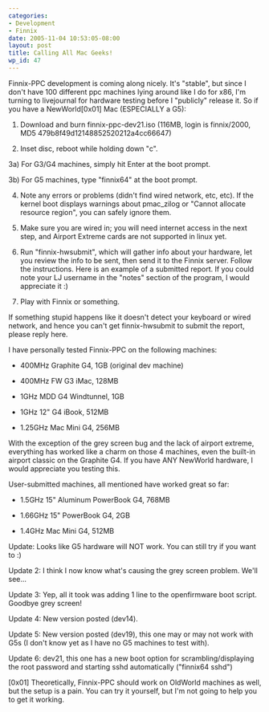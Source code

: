 ```yaml
---
categories:
- Development
- Finnix
date: 2005-11-04 10:53:05-08:00
layout: post
title: Calling All Mac Geeks!
wp_id: 47
---
```

Finnix-PPC development is coming along nicely. It's "stable", but since I don't have 100 different ppc machines lying around like I do for x86, I'm turning to livejournal for hardware testing before I "publicly" release it. So if you have a NewWorld[0x01] Mac (ESPECIALLY a G5):

1) Download and burn finnix-ppc-dev21.iso (116MB, login is finnix/2000, MD5 479b8f49d12148852520212a4cc66647)
  
2) Inset disc, reboot while holding down "c".
  
3a) For G3/G4 machines, simply hit Enter at the boot prompt.
  
3b) For G5 machines, type "finnix64" at the boot prompt.
  
4) Note any errors or problems (didn't find wired network, etc, etc). If the kernel boot displays warnings about pmac_zilog or "Cannot allocate resource region", you can safely ignore them.
  
5) Make sure you are wired in; you will need internet access in the next step, and Airport Extreme cards are not supported in linux yet.
  
6) Run "finnix-hwsubmit", which will gather info about your hardware, let you review the info to be sent, then send it to the Finnix server. Follow the instructions. Here is an example of a submitted report. If you could note your LJ username in the "notes" section of the program, I would appreciate it :)
  
7) Play with Finnix or something.

If something stupid happens like it doesn't detect your keyboard or wired network, and hence you can't get finnix-hwsubmit to submit the report, please reply here.

I have personally tested Finnix-PPC on the following machines:
  
* 400MHz Graphite G4, 1GB (original dev machine)
  
* 400MHz FW G3 iMac, 128MB
  
* 1GHz MDD G4 Windtunnel, 1GB
  
* 1GHz 12" G4 iBook, 512MB
  
* 1.25GHz Mac Mini G4, 256MB

With the exception of the grey screen bug and the lack of airport extreme, everything has worked like a charm on those 4 machines, even the built-in airport classic on the Graphite G4. If you have ANY NewWorld hardware, I would appreciate you testing this.

User-submitted machines, all mentioned have worked great so far:
  
* 1.5GHz 15" Aluminum PowerBook G4, 768MB
  
* 1.66GHz 15" PowerBook G4, 2GB
  
* 1.4GHz Mac Mini G4, 512MB

Update: Looks like G5 hardware will NOT work. You can still try if you want to :)
  
Update 2: I think I now know what's causing the grey screen problem. We'll see...
  
Update 3: Yep, all it took was adding 1 line to the openfirmware boot script. Goodbye grey screen!
  
Update 4: New version posted (dev14).
  
Update 5: New version posted (dev19), this one may or may not work with G5s (I don't know yet as I have no G5 machines to test with).
  
Update 6: dev21, this one has a new boot option for scrambling/displaying the root password and starting sshd automatically ("finnix64 sshd")

[0x01] Theoretically, Finnix-PPC should work on OldWorld machines as well, but the setup is a pain. You can try it yourself, but I'm not going to help you to get it working.
